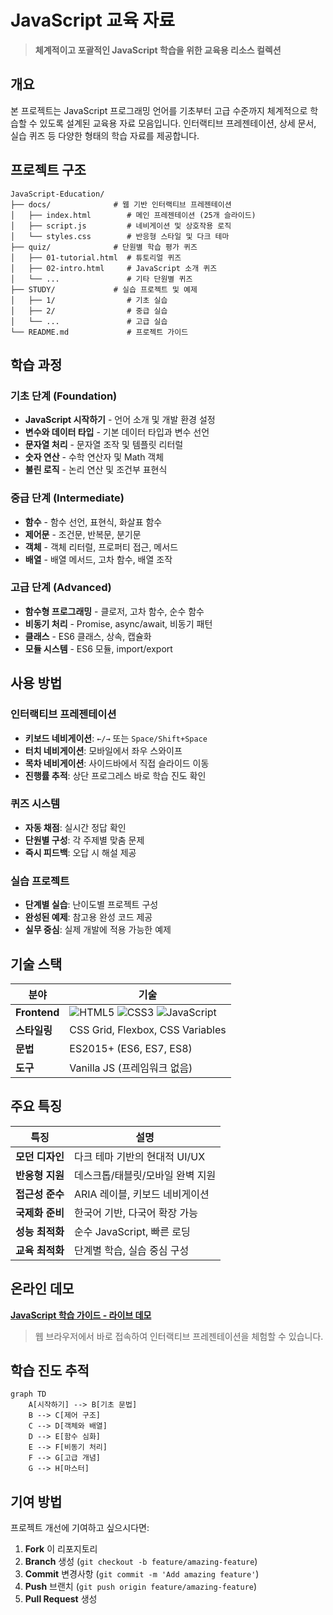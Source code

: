 # JavaScript 교육 자료

> **체계적이고 포괄적인 JavaScript 학습을 위한 교육용 리소스 컬렉션**

## 개요

본 프로젝트는 JavaScript 프로그래밍 언어를 기초부터 고급 수준까지 체계적으로 학습할 수 있도록 설계된 교육용 자료 모음입니다. 인터랙티브 프레젠테이션, 상세 문서, 실습 퀴즈 등 다양한 형태의 학습 자료를 제공합니다.

## 프로젝트 구조

```
JavaScript-Education/
├── docs/              # 웹 기반 인터랙티브 프레젠테이션
│   ├── index.html        # 메인 프레젠테이션 (25개 슬라이드)
│   ├── script.js         # 네비게이션 및 상호작용 로직
│   └── styles.css        # 반응형 스타일 및 다크 테마
├── quiz/              # 단원별 학습 평가 퀴즈
│   ├── 01-tutorial.html  # 튜토리얼 퀴즈
│   ├── 02-intro.html     # JavaScript 소개 퀴즈
│   └── ...               # 기타 단원별 퀴즈
├── STUDY/             # 실습 프로젝트 및 예제
│   ├── 1/                # 기초 실습
│   ├── 2/                # 중급 실습
│   └── ...               # 고급 실습
└── README.md             # 프로젝트 가이드
```

## 학습 과정

### 기초 단계 (Foundation)
- **JavaScript 시작하기** - 언어 소개 및 개발 환경 설정
- **변수와 데이터 타입** - 기본 데이터 타입과 변수 선언
- **문자열 처리** - 문자열 조작 및 템플릿 리터럴
- **숫자 연산** - 수학 연산자 및 Math 객체
- **불린 로직** - 논리 연산 및 조건부 표현식

### 중급 단계 (Intermediate)
- **함수** - 함수 선언, 표현식, 화살표 함수
- **제어문** - 조건문, 반복문, 분기문
- **객체** - 객체 리터럴, 프로퍼티 접근, 메서드
- **배열** - 배열 메서드, 고차 함수, 배열 조작

### 고급 단계 (Advanced)
- **함수형 프로그래밍** - 클로저, 고차 함수, 순수 함수
- **비동기 처리** - Promise, async/await, 비동기 패턴
- **클래스** - ES6 클래스, 상속, 캡슐화
- **모듈 시스템** - ES6 모듈, import/export

## 사용 방법

### 인터랙티브 프레젠테이션
- **키보드 네비게이션**: `←/→` 또는 `Space/Shift+Space`
- **터치 네비게이션**: 모바일에서 좌우 스와이프
- **목차 네비게이션**: 사이드바에서 직접 슬라이드 이동
- **진행률 추적**: 상단 프로그레스 바로 학습 진도 확인

### 퀴즈 시스템
- **자동 채점**: 실시간 정답 확인
- **단원별 구성**: 각 주제별 맞춤 문제
- **즉시 피드백**: 오답 시 해설 제공

### 실습 프로젝트
- **단계별 실습**: 난이도별 프로젝트 구성
- **완성된 예제**: 참고용 완성 코드 제공
- **실무 중심**: 실제 개발에 적용 가능한 예제

## 기술 스택

| 분야 | 기술 |
|------|------|
| **Frontend** | ![HTML5](https://img.shields.io/badge/HTML5-E34F26?style=flat&logo=html5&logoColor=white) ![CSS3](https://img.shields.io/badge/CSS3-1572B6?style=flat&logo=css3&logoColor=white) ![JavaScript](https://img.shields.io/badge/JavaScript-F7DF1E?style=flat&logo=javascript&logoColor=black) |
| **스타일링** | CSS Grid, Flexbox, CSS Variables |
| **문법** | ES2015+ (ES6, ES7, ES8) |
| **도구** | Vanilla JS (프레임워크 없음) |

## 주요 특징

| 특징 | 설명 |
|------|------|
| **모던 디자인** | 다크 테마 기반의 현대적 UI/UX |
| **반응형 지원** | 데스크톱/태블릿/모바일 완벽 지원 |
| **접근성 준수** | ARIA 레이블, 키보드 네비게이션 |
| **국제화 준비** | 한국어 기반, 다국어 확장 가능 |
| **성능 최적화** | 순수 JavaScript, 빠른 로딩 |
| **교육 최적화** | 단계별 학습, 실습 중심 구성 |

## 온라인 데모

**[JavaScript 학습 가이드 - 라이브 데모](https://zk06-study.github.io/JavaScript_1.0/#title)**

> 웹 브라우저에서 바로 접속하여 인터랙티브 프레젠테이션을 체험할 수 있습니다.

## 학습 진도 추적

```mermaid
graph TD
    A[시작하기] --> B[기초 문법]
    B --> C[제어 구조]
    C --> D[객체와 배열]
    D --> E[함수 심화]
    E --> F[비동기 처리]
    F --> G[고급 개념]
    G --> H[마스터]
```

## 기여 방법

프로젝트 개선에 기여하고 싶으시다면:

1. **Fork** 이 리포지토리
2. **Branch** 생성 (`git checkout -b feature/amazing-feature`)
3. **Commit** 변경사항 (`git commit -m 'Add amazing feature'`)
4. **Push** 브랜치 (`git push origin feature/amazing-feature`)
5. **Pull Request** 생성
